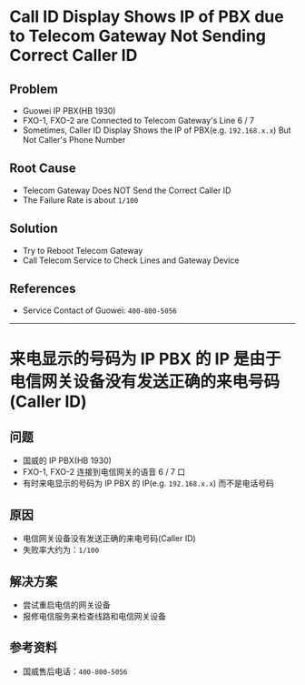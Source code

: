 # Call ID Display Shows IP of PBX due to Telecom Gateway Not Sending Correct Caller ID

## Problem
* Guowei IP PBX(HB 1930)
* FXO-1, FXO-2 are Connected to Telecom Gateway's Line 6 / 7
* Sometimes, Caller ID Display Shows the IP of PBX(e.g. `192.168.x.x`) But Not Caller's Phone Number

## Root Cause
* Telecom Gateway Does NOT Send the Correct Caller ID
* The Failure Rate is about `1/100`

## Solution
* Try to Reboot Telecom Gateway
* Call Telecom Service to Check Lines and Gateway Device

## References
* Service Contact of Guowei: `400-800-5056`

------------------

# 来电显示的号码为 IP PBX 的 IP 是由于电信网关设备没有发送正确的来电号码(Caller ID)

## 问题
* 国威的 IP PBX(HB 1930)
* FXO-1, FXO-2 连接到电信网关的语音 6 / 7 口
* 有时来电显示的号码为 IP PBX 的 IP(e.g. `192.168.x.x`) 而不是电话号码

## 原因
* 电信网关设备没有发送正确的来电号码(Caller ID)
* 失败率大约为：`1/100`

## 解决方案
* 尝试重启电信的网关设备
* 报修电信服务来检查线路和电信网关设备

## 参考资料
* 国威售后电话：`400-800-5056`

